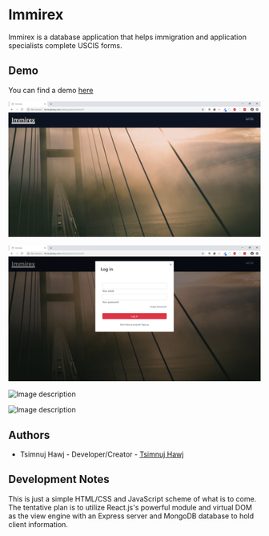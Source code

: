 # Immirex
Immirex is a database application that helps immigration and application specialists complete USCIS forms.

## Demo
You can find a demo [here](http://tsimnujhawj.com/sideprojects/immirex/)

![Image description](resources/immirex_1.png)

![Image description](resources/immirex_2.png)

![Image description](resources/immirex_3.png)

![Image description](resources/immirex_4.png)


## Authors
* Tsimnuj Hawj - Developer/Creator - [Tsimnuj Hawj](https://github.com/tsimnujhawj)

## Development Notes
This is just a simple HTML/CSS and JavaScript scheme of what is to come. The tentative plan is to utilize React.js's powerful module and virtual DOM as the view engine with an Express server and MongoDB database to hold client information.

